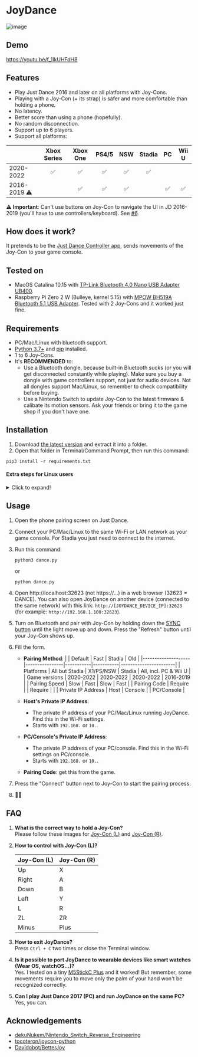 # JoyDance

![image](https://user-images.githubusercontent.com/96280/163298419-6279f338-069e-4302-971f-b9d2e5fc9f7a.png)

## Demo
https://youtu.be/f_1IkUHFdH8

## Features
- Play Just Dance 2016 and later on all platforms with Joy-Cons.
- Playing with a Joy-Con (+ its strap) is safer and more comfortable than holding a phone.
- No latency.
- Better score than using a phone (hopefully).
- No random disconnection.
- Support up to 6 players.
- Support all platforms:

|              | Xbox Series | Xbox One | PS4/5 | NSW | Stadia | PC | Wii U |
|--------------|:-----------:|:--------:|:-----:|:---:|:------:|:--:|:-----:|
| 2020-2022    | ✅          | ✅       | ✅    | ✅  | ✅    |    |       |
| 2016-2019 ⚠️ |             | ✅       | ✅    | ✅  |       | ✅ | ✅    |

⚠️ **Important**: Can't use buttons on Joy-Con to navigate the UI in JD 2016-2019 (you'll have to use controllers/keyboard). See [#6](../../issues/6).

  
## How does it work?
It pretends to be the [Just Dance Controller app](https://play.google.com/store/apps/details?id=com.ubisoft.dance.justdance2015companion), sends movements of the Joy-Con to your game console.

## Tested on
- MacOS Catalina 10.15 with [TP-Link Bluetooth 4.0 Nano USB Adapter UB400](https://www.tp-link.com/us/home-networking/usb-adapter/ub400/).
- Raspberry Pi Zero 2 W (Bulleye, kernel 5.15) with [MPOW BH519A Bluetooth 5.1 USB Adapter](https://www.xmpow.com/products/mpow-bh519a-bluetooth-5-1-usb-adapter-for-pc). Tested with 2 Joy-Cons and it worked just fine.
  

## Requirements
- PC/Mac/Linux with bluetooth support.
- [Python 3.7+](https://www.python.org) and [pip](https://pip.pypa.io/en/stable/installation/) installed.
- 1 to 6 Joy-Cons.
- It's **RECOMMENDED** to:
  - Use a Bluetooth dongle, because built-in Bluetooth sucks (or you will get disconnected constantly while playing). Make sure you buy a dongle with game controllers support, not just for audio devices. Not all dongles support Mac/Linux, so remember to check compatibility before buying.
  - Use a Nintendo Switch to update Joy-Con to the latest firmware & calibate its motion sensors. Ask your friends or bring it to the game shop if you don't have one.

## Installation

1. Download [the latest version](https://github.com/redphx/joydance/releases/latest/) and extract it into a folder.
2. Open that folder in Terminal/Command Prompt, then run this command:
```
pip3 install -r requirements.txt
```
  
#### Extra steps for Linux users
<details>
  <summary>Click to expand!</summary>

  1. Linux users may need to use [`hid`](https://github.com/apmorton/pyhidapi) instead of [`hidapi`](https://github.com/trezor/cython-hidapi) (not sure why `hidapi` couldn't find Joy-Cons on Linux).
  ```
  pip3 uninstall hidapi
  sudo apt install libhidapi-dev
  pip3 install hid
  ```

  2. Create a new udev rule file at `/etc/udev/rules.d/50-nintendo-switch.rules` ([Source](https://www.reddit.com/r/Stadia/comments/egcvpq/using_nintendo_switch_pro_controller_on_linux/fc5s7qm/))
  ```
  # Switch Joy-con (L) (Bluetooth only)
  KERNEL=="hidraw*", SUBSYSTEM=="hidraw", KERNELS=="0005:057E:2006.*", MODE="0666"

  # Switch Joy-con (R) (Bluetooth only)
  KERNEL=="hidraw*", SUBSYSTEM=="hidraw", KERNELS=="0005:057E:2007.*", MODE="0666"

  # Switch Pro controller (USB and Bluetooth)
  KERNEL=="hidraw*", SUBSYSTEM=="hidraw", ATTRS{idVendor}=="057e", ATTRS{idProduct}=="2009", MODE="0666"
  KERNEL=="hidraw*", SUBSYSTEM=="hidraw", KERNELS=="0005:057E:2009.*", MODE="0666"

  # Switch Joy-con charging grip (USB only)
  KERNEL=="hidraw*", SUBSYSTEM=="hidraw", ATTRS{idVendor}=="057e", ATTRS{idProduct}=="200e", MODE="0666"
  ```

  Reload udev rules:
  ```
  sudo udevadm control --reload-rules
  sudo udevadm trigger
  ```

  3. Install [`dkms-hid-nintendo`](https://github.com/nicman23/dkms-hid-nintendo) (Joy-Con driver) if you're running Linux kernel older than 5.16.
</details>

## Usage

1. Open the phone pairing screen on Just Dance.

2. Connect your PC/Mac/Linux to the same Wi-Fi or LAN network as your game console. For Stadia you just need to connect to the internet.

3. Run this command:
    ```
    python3 dance.py
    ```
    or
    ```
    python dance.py
    ```

4. Open http://localhost:32623 (not https://...) in a web browser (32623 = DANCE). You can also open JoyDance on another device (connected to the same network) with this link: `http://[JOYDANCE_DEVICE_IP]:32623` (for example: `http://192.168.1.100:32623`).

5. Turn on Bluetooth and pair with Joy-Con by holding down the [SYNC button](https://en-americas-support.nintendo.com/app/answers/detail/a_id/22634) until the light move up and down. Press the "Refresh" button until your Joy-Con shows up.

6. Fill the form.

    - **Pairing Method**:
      |                    | Default        | Fast      | Stadia    | Old                   |
      |--------------------|----------------|-----------|-----------|-----------------------|
      | Platforms          | All but Stadia | X1/PS/NSW | Stadia    | All, incl. PC & Wii U |
      | Game versions      | 2020-2022      | 2020-2022 | 2020-2022 | 2016-2019             |
      | Pairing Speed      | Slow           | Fast      | Slow      | Fast                  |
      | Pairing Code       | Require        |           | Require   |                       |
      | Private IP Address | Host           | Console   |           | PC/Console            |

    - **Host's Private IP Address**:
      - The private IP address of your PC/Mac/Linux running JoyDance. Find this in the Wi-Fi settings.
      - Starts with `192.168.` or `10.`.
    - **PC/Console's Private IP Address**:
      - The private IP address of your PC/console. Find this in the Wi-Fi settings on PC/console.
      - Starts with `192.168.` or `10.`.
    - **Pairing Code**: get this from the game.

7. Press the "Connect" button next to Joy-Con to start the pairing process.

8. 💃🕺

## FAQ
1. **What is the correct way to hold a Joy-Con?**  
  Please follow these images for [Joy-Con (L)](https://static.wikia.nocookie.net/justdance/images/2/20/Hold_joy-constrap_blue.png) and [Joy-Con (R)](https://static.wikia.nocookie.net/justdance/images/8/8a/Hold_joy-constrap_04.png).  
  
2. **How to control with Joy-Con (L)?**  

    | Joy-Con (L) | Joy-Con (R) |
    |-------------|-------------|
    | Up          | X           |
    | Right       | A           |
    | Down        | B           |
    | Left        | Y           |
    | L           | R           |
    | ZL          | ZR          |
    | Minus       | Plus        |

3. **How to exit JoyDance?**  
  Press `Ctrl + C` two times or close the Terminal window.

4. **Is it possible to port JoyDance to wearable devices like smart watches (Wear OS, watchOS...)?**  
  Yes. I tested on a tiny [M5StickC Plus](https://shop.m5stack.com/collections/stick-series/products/m5stickc-plus-esp32-pico-mini-iot-development-kit) and it worked! But remember, some movements require you to move only the palm of your hand won't be recognized correctly.

5. **Can I play Just Dance 2017 (PC) and run JoyDance on the same PC?**  
  Yes, you can.

## Acknowledgements
-  [dekuNukem/Nintendo_Switch_Reverse_Engineering](https://github.com/dekuNukem/Nintendo_Switch_Reverse_Engineering)
-  [tocoteron/joycon-python](https://github.com/tocoteron/joycon-python)
-  [Davidobot/BetterJoy](https://github.com/Davidobot/BetterJoy)
